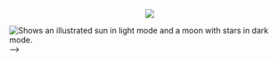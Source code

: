 <div align="center">
  <span><img src="https://img.shields.io/badge/a world built on fantasy-gray?style=for-the-badge"></span>
<!--   <span><img src="https://img.shields.io/badge/I'm-green?style=for-the-badge"></span>
  <span><img src="https://img.shields.io/badge/a-gray?style=for-the-badge"></span>
  <span><img src="https://img.shields.io/badge/fullstack-orange?style=for-the-badge"></span>
  <span><img src="https://img.shields.io/badge/web-blue?style=for-the-badge"></span>
  <span><img src="https://img.shields.io/badge/developer-purple?style=for-the-badge"></span>
   -->
</div>

<p align="center>![alt text](https://github.com/ConsDu/ConsDu/blob/main/giphy.gif)</p>

            
            

<!-- <picture>
  <source media="(prefers-color-scheme: dark)" srcset="https://user-images.githubusercontent.com/25423296/163456776-7f95b81a-f1ed-45f7-b7ab-8fa810d529fa.png">
  <source media="(prefers-color-scheme: light)" srcset="https://user-images.githubusercontent.com/25423296/163456779-a8556205-d0a5-45e2-ac17-42d089e3c3f8.png">
  <img alt="Shows an illustrated sun in light mode and a moon with stars in dark mode." src="https://user-images.githubusercontent.com/25423296/163456779-a8556205-d0a5-45e2-ac17-42d089e3c3f8.png">
</picture> -->
<!-- 
https://github.com/abhisheknaiidu/awesome-github-profile-readme
https://github.com/Ileriayo/markdown-badges-->
